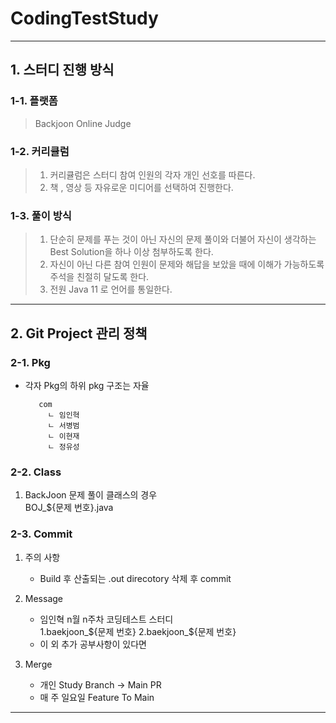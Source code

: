 # CodingTestStudy

---
## 1. 스터디 진행 방식

### 1-1. 플랫폼
   > Backjoon Online Judge

### 1-2. 커리큘럼
   > 1. 커리큘럼은 스터디 참여 인원의 각자 개인 선호를 따른다.  
   > 2. 책 , 영상 등 자유로운 미디어를 선택하여 진행한다.

### 1-3. 풀이 방식
   > 1. 단순히 문제를 푸는 것이 아닌 자신의 문제 풀이와 더불어 자신이 생각하는 Best Solution을 하나 이상 첨부하도록 한다.
   > 2. 자신이 아닌 다른 참여 인원이 문제와 해답을 보았을 때에 이해가 가능하도록 주석을 친절히 달도록 한다.
   > 3. 전원 Java 11 로 언어를 통일한다.
---

## 2. Git Project 관리 정책
### 2-1. Pkg
* 각자 Pkg의 하위 pkg 구조는 자율
    ```
       com
         ㄴ 임인혁 
         ㄴ 서병범
         ㄴ 이현재
         ㄴ 정유성
    ```

### 2-2. Class
1. BackJoon 문제 풀이 클래스의 경우  
   BOJ_${문제 번호}.java

### 2-3. Commit
1. 주의 사항
   * Build 후 산출되는 .out direcotory 삭제 후 commit

2. Message
   * 임인혁 n월 n주차 코딩테스트 스터디  
     1.baekjoon_${문제 번호}  
     2.baekjoon_${문제 번호}  
   * 이 외 추가 공부사항이 있다면

3. Merge
   * 개인 Study Branch -> Main PR
   * 매 주 일요일 Feature To Main
   
---